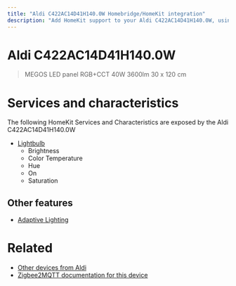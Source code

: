 ```yaml
---
title: "Aldi C422AC14D41H140.0W Homebridge/HomeKit integration"
description: "Add HomeKit support to your Aldi C422AC14D41H140.0W, using Homebridge, Zigbee2MQTT and homebridge-z2m."
---
```

<!---
This file has been GENERATED using src/docgen/docgen.ts
DO NOT EDIT THIS FILE MANUALLY!
-->
# Aldi C422AC14D41H140.0W
> MEGOS LED panel RGB+CCT 40W 3600lm 30 x 120 cm


# Services and characteristics
The following HomeKit Services and Characteristics are exposed by
the Aldi C422AC14D41H140.0W

* [Lightbulb](../../light.md)
  * Brightness
  * Color Temperature
  * Hue
  * On
  * Saturation

## Other features
* [Adaptive Lighting](../../light.md)

# Related
* [Other devices from Aldi](../index.md#aldi)
* [Zigbee2MQTT documentation for this device](https://www.zigbee2mqtt.io/devices/C422AC14D41H140.0W.html)